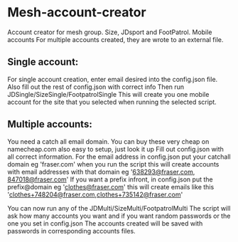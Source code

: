 # Mesh-account-creator
Account creator for mesh group. Size, JDsport and FootPatrol. Mobile accounts
For multiple accounts created, they are wrote to an external file.

## Single account:
For single account creation, enter email desired into the config.json file. Also fill out the rest of config.json with correct info
Then run JDSingle/SizeSingle/FootpatrolSingle
This will create you one mobile account for the site that you selected when running the selected script.

## Multiple accounts:
You need a catch all email domain. You can buy these very cheap on namecheap.com also easy to setup, just look it up
Fill out config.json with all correct information. 
For the email address in config.json put your catchall domain eg 'fraser.com' when you run the script this will create accounts with email addresses with that domain eg '638293@fraser.com, 847018@fraser.com'
If you want a prefix infront, in config.json put the prefix@domain eg 'clothes@fraser.com' this will create emails like this 'clothes+748204@fraser.com,clothes+735142@fraser.com'

You can now run any of the JDMulti/SizeMulti/FootpatrolMulti
The script will ask how many accounts you want and if you want random passwords or the one you set in config.json
The accounts created will be saved with passwords in corresponding accounts files.




